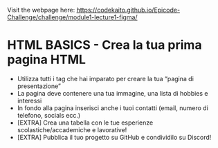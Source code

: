 Visit the webpage here: https://codekaito.github.io/Epicode-Challenge/challenge/module1-lecture1-figma/

# HTML BASICS - Crea la tua prima pagina HTML
- Utilizza tutti i tag che hai imparato per creare la tua “pagina di presentazione”
- La pagina deve contenere una tua immagine, una lista di hobbies e interessi
- In fondo alla pagina inserisci anche i tuoi contatti (email, numero di telefono, socials ecc.)
- [EXTRA] Crea una tabella con le tue esperienze scolastiche/accademiche e lavorative!
- [EXTRA] Pubblica il tuo progetto su GitHub e condividilo su Discord!
